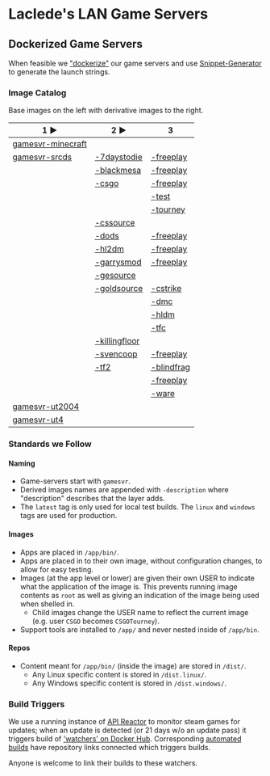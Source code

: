 # Laclede's LAN Game Servers

## Dockerized Game Servers
When feasible we ["dockerize"](https://hub.docker.com/u/lacledeslan) our game servers and use [Snippet-Generator](https://github.com/LacledesLAN/Snippet-Generator) to generate the launch strings.

### Image Catalog
Base images on the left with derivative images to the right.

| 1 ►                                                                   | 2 ►                                                                        | 3                                                                             |
|-----------------------------------------------------------------------|----------------------------------------------------------------------------|-------------------------------------------------------------------------------|
| [gamesvr-minecraft](https://github.com/LacledesLAN/gamesvr-minecraft) |                                                                            |                                                                               |
| [gamesvr-srcds](https://github.com/LacledesLAN/gamesvr-srcds)         | [-7daystodie](https://github.com/LacledesLAN/gamesvr-srcds-7daystodie)     | [-freeplay](https://github.com/LacledesLAN/gamesvr-srcds-7daystodie-freeplay) |
|                                                                       | [-blackmesa](https://github.com/LacledesLAN/gamesvr-srcds-blackmesa)       | [-freeplay](https://github.com/LacledesLAN/gamesvr-srcds-blackmesa-freeplay)  |
|                                                                       | [-csgo](https://github.com/LacledesLAN/gamesvr-srcds-csgo)                 | [-freeplay](https://github.com/LacledesLAN/gamesvr-srcds-csgo-freeplay)       |
|                                                                       |                                                                            | [-test](https://github.com/LacledesLAN/gamesvr-srcds-csgo-test)               |
|                                                                       |                                                                            | [-tourney](https://github.com/LacledesLAN/gamesvr-srcds-csgo-tourney)         |
|                                                                       | [-cssource](https://github.com/LacledesLAN/gamesvr-srcds-cssource)         |                                                                               |
|                                                                       | [-dods](https://github.com/LacledesLAN/gamesvr-srcds-dods)                 | [-freeplay](https://github.com/LacledesLAN/gamesvr-srcds-dods-freeplay)       |
|                                                                       | [-hl2dm](https://github.com/LacledesLAN/gamesvr-srcds-hl2dm)               | [-freeplay](https://github.com/LacledesLAN/gamesvr-srcds-hl2dm-freeplay)      |
|                                                                       | [-garrysmod](https://github.com/LacledesLAN/gamesvr-srcds-garrysmod)       | [-freeplay](https://github.com/LacledesLAN/gamesvr-srcds-garrysmod-freeplay)  |
|                                                                       | [-gesource](https://github.com/LacledesLAN/gamesvr-srcds-gesource)         |                                                                               |
|                                                                       | [-goldsource](https://github.com/LacledesLAN/gamesvr-srcds-goldsource)     | [-cstrike](https://github.com/LacledesLAN/gamesvr-srcds-goldsource-cstrike)   |
|                                                                       |                                                                            | [-dmc](https://github.com/LacledesLAN/gamesvr-srcds-goldsource-dmc)           |
|                                                                       |                                                                            | [-hldm](https://github.com/LacledesLAN/gamesvr-srcds-goldsource-hldm)         |
|                                                                       |                                                                            | [-tfc](https://github.com/LacledesLAN/gamesvr-srcds-goldsource-tfc)           |
|                                                                       | [-killingfloor](https://github.com/LacledesLAN/gamesvr-srcds-killingfloor) |                                                                               |
|                                                                       | [-svencoop](https://github.com/LacledesLAN/gamesvr-srcds-svencoop)         | [-freeplay](https://github.com/LacledesLAN/gamesvr-srcds-svencoop-freeplay)   |
|                                                                       | [-tf2](https://github.com/LacledesLAN/gamesvr-srcds-tf2)                   | [-blindfrag](https://github.com/LacledesLAN/gamesvr-srcds-tf2-blindfrag)      |
|                                                                       |                                                                            | [-freeplay](https://github.com/LacledesLAN/gamesvr-srcds-tf2-freeplay)        |
|                                                                       |                                                                            | [-ware](https://github.com/LacledesLAN/gamesvr-srcds-tf2-ware)                |
| [gamesvr-ut2004](https://github.com/LacledesLAN/gamesvr-ut2004)       |                                                                            |                                                                               |
| [gamesvr-ut4](https://github.com/LacledesLAN/gamesvr-ut4)             |                                                                            |                                                                               |

### Standards we Follow
#### Naming
* Game-servers start with `gamesvr`.
* Derived images names are appended with `-description` where "description" describes that the layer adds.
* The `latest` tag is only used for local test builds. The `linux` and `windows` tags are used for production.
#### Images
* Apps are placed in `/app/bin/`.
* Apps are placed in to their own image, without configuration changes, to allow for easy testing.
* Images (at the app level or lower) are given their own USER to indicate what the application of the image is. This prevents running image contents as `root` as well as giving an indication of the image being used when shelled in.
  * Child images change the USER name to reflect the current image (e.g. user `CSGO` becomes `CSGOTourney`).
* Support tools are installed to `/app/` and never nested inside of `/app/bin`.
#### Repos
* Content meant for `/app/bin/` (inside the image) are stored in `/dist/`.
  * Any Linux specific content is stored in `/dist.linux/`.
  * Any Windows specific content is stored in `/dist.windows/`.

### Build Triggers
We use a running instance of [API Reactor](https://github.com/dudleycodes/APIReactor) to monitor steam games for updates; when an update is detected (or 21 days w/o an update pass) it triggers build of ['watchers' on Docker Hub](https://hub.docker.com/u/llgameserverbot/). Corresponding [automated builds](https://hub.docker.com/u/lacledeslan/) have repository links connected which triggers builds.

Anyone is welcome to link their builds to these watchers.